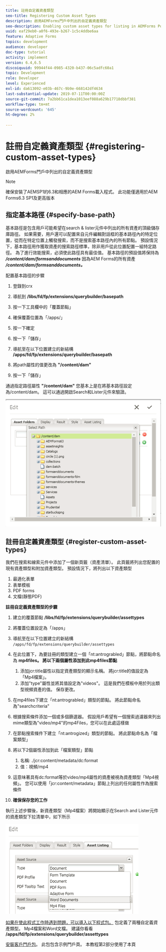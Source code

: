 ```yaml
---
title: 註冊自定義資產類型
seo-title: Registering Custom Asset Types
description: 啟用AEMForms門戶中列出的自定義資產類型
seo-description: Enabling custom asset types for listing in AEMForms Portal
uuid: eaf29eb0-a0f6-493e-b267-1c5c4ddbe6aa
feature: Adaptive Forms
topics: development
audience: developer
doc-type: tutorial
activity: implement
version: 6.4,6.5
discoiquuid: 99944f44-0985-4320-b437-06c5adfc60a1
topic: Development
role: Developer
level: Experienced
exl-id: da613092-e03b-467c-9b9e-668142df4634
last-substantial-update: 2019-07-11T00:00:00Z
source-git-commit: 7a2bb61ca1dea1013eef088a629b17718dbbf381
workflow-type: tm+mt
source-wordcount: '645'
ht-degree: 2%

---
```


# 註冊自定義資產類型 {#registering-custom-asset-types}

啟用AEMForms門戶中列出的自定義資產類型

>[!NOTE]
>
>確保安裝了AEMSP1的6.3和相應的AEM Forms載入程式。 此功能僅適用於AEM Forms6.3 SP1及更高版本

## 指定基本路徑 {#specify-base-path}

基本路徑是包含用戶可能希望在search &amp; lister元件中列出的所有資產的頂級儲存庫路徑。 如果需要，用戶還可以配置來自元件編輯對話框的基本路徑內的特定位置，從而在特定位置上觸發搜索，而不是搜索基本路徑內的所有節點。 預設情況下，基本路徑用作獲取資產的搜索路徑標準，除非用戶從此位置配置一組特定路徑。 為了進行效能搜索，必須使此路徑具有最佳值。 基本路徑的預設值將保持為 **_/content/dam/formsanddocuments_** 因為AEM Forms的所有資產 **_/content/dam/formsanddocuments。_**

配置基本路徑的步驟

1. 登錄到crx
1. 導航到 **/libs/fd/fp/extensions/querybuilder/basepath**

1. 按一下工具欄中的「覆蓋節點」
1. 確保覆蓋位置為「/apps/」
1. 按一下確定
1. 按一下「儲存」
1. 導航至在以下位置建立的新結構 **/apps/fd/fp/extensions/querybuilder/basepath**

1. 將path屬性的值更改為 **&quot;/content/dam&quot;**
1. 按一下「儲存」

通過指定路徑屬性 **&quot;/content/dam&quot;** 您基本上是在將基本路徑設定為/content/dam。 這可以通過開啟Search和Lister元件來驗證。

![基本路徑](assets/basepath.png)

## 註冊自定義資產類型 {#register-custom-asset-types}

我們在搜索和線索元件中添加了一個新頁籤（資產清單）。 此頁籤將列出您配置的現有資產類型和附加資產類型。 預設情況下，將列出以下資產類型

1. 最適化表單
1. 表單模板
1. PDF forms
1. 文檔(靜態PDF)

**註冊自定義資產類型的步驟**

1. 建立的覆蓋節點 **/libs/fd/fp/extensions/querybuilder/assettypes**

1. 將覆蓋位置設定為「/apps」
1. 導航至在以下位置建立的新結構 `/apps/fd/fp/extensions/querybuilder/assettypes`

1. 在此位置下，為要註冊的類型建立一個「nt:antrograbled」節點，將節點命名為 **mp4files。 將以下兩個屬性添加到此mp4files節點**

   1. 添加jcr:title屬性以指定資產類型的顯示名稱。 將jcr:title的值設定為「Mp4檔案」。
   1. 添加&quot;type&quot;屬性並將其值設定為&quot;videos&quot;。 這是我們在模板中用於列出類型視頻資產的值。 保存更改。

1. 在mp4files下建立「nt:antrograbled」類型的節點。 將此節點命名為&quot;searchcriteria&quot;
1. 根據搜索條件添加一個或多個篩選器。 假設用戶希望有一個搜索過濾器來列出mime類型為&quot;video/mp4&quot;的mp4Files，您可以在此處這樣做
1. 在節點搜索條件下建立「nt:antrogized」類型的節點。 將此節點命名為「檔案類型」
1. 將以下2個屬性添加到此「檔案類型」節點

   1. 名稱: ./jcr:content/metadata/dc:format
   1. 值：視頻/mp4

1. 這意味著具有dc:format等於video/mp4屬性的資產被視為資產類型「Mp4視頻」。 您可以使用「jcr:content/metadata」節點上列出的任何屬性作為搜索條件

1. **確保保存您的工作**

執行上述步驟後，新資產類型（Mp4檔案）將開始顯示在Search and Lister元件的資產類型下拉清單中，如下所示

![mp4files](assets/mp4files.png)

[如果在使此程式工作時遇到問題，可以導入以下程式包。](assets/assettypeskt1.zip) 包定義了兩種自定義資產類型。 Mp4檔案和Word文檔。 建議你看看 **/apps/fd/fp/extensions/querybuilder/assettypes**

[安裝客戶門戶包](assets/customportalpage.zip)。 此包包含示例門戶頁。 本教程第2部分使用了本頁
